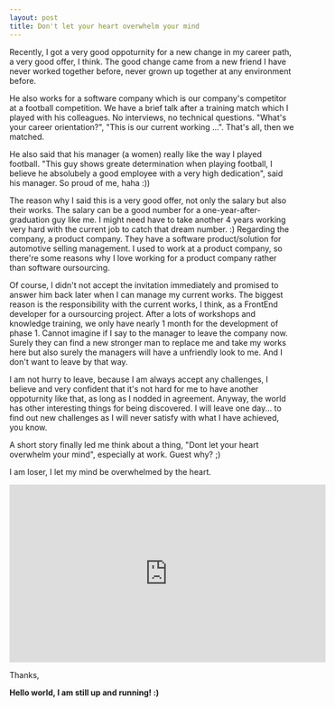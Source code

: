 ```yaml
---
layout: post
title: Don't let your heart overwhelm your mind
---
```


Recently, I got a very good oppoturnity for a new change in my career path, a very good offer, I think.
The good change came from a new friend I have never worked together before, never grown up together at any environment before. 

He also works for a software company which is our company's competitor at a football competition.
We have a brief talk after a training match which I played with his colleagues. No interviews, no technical questions. 
"What's your career orientation?", "This is our current working ...". That's all, then we matched. 

He also said that his manager (a women) really like the way I played football. "This guy shows greate determination when playing football, I believe he absolubely a good employee with a very high dedication", said his manager.
So proud of me, haha :))

The reason why I said this is a very good offer, not only the salary but also their works. 
The salary can be a good number for a one-year-after-graduation guy like me. I might need have to take another 4 years working very hard with the current job to catch that dream number. :) 
Regarding the company, a product company. They have a software product/solution for automotive selling management. I used to work at a product company, so there're some reasons why I love working for a product company rather than software oursourcing.

Of course, I didn't not accept the invitation immediately and promised to answer him back later when I can manage my current works.
The biggest reason is the responsibility with the current works, I think, as a FrontEnd developer for a oursourcing project. 
After a lots of workshops and knowledge training, we only have nearly 1 month for the development of phase 1. 
Cannot imagine if I say to the manager to leave the company now. Surely they can find a new stronger man to replace me and take my works here but also surely the managers will have a unfriendly look to me. And I don't want to leave by that way.

I am not hurry to leave, because I am always accept any challenges, I believe and very confident that it's not hard for me to have another oppoturnity like that, as long as I nodded in agreement. Anyway, the world has other interesting things for being discovered. I will leave one day... to find out new challenges as I will never satisfy with what I have achieved, you know.

A short story finally led me think about a thing, "Dont let your heart overwhelm your mind", especially at work. Guest why? ;)

I am loser, I let my mind be overwhelmed by the heart.


<iframe width="560" height="315" src="https://www.youtube.com/embed/z0SBPguo-C0" frameborder="0" allow="accelerometer; autoplay; encrypted-media; gyroscope; picture-in-picture" allowfullscreen></iframe>


Thanks,

<b>Hello world, I am still up and running! :) </b>
